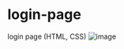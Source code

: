 # login-page
login page (HTML, CSS)
![image](https://github.com/user-attachments/assets/ff1a1ba0-4843-4950-a3b2-c71245ccd6c9)
